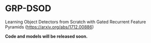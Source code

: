 # GRP-DSOD
Learning Object Detectors from Scratch with Gated Recurrent Feature Pyramids (https://arxiv.org/abs/1712.00886)

**Code and models will be released soon.**

